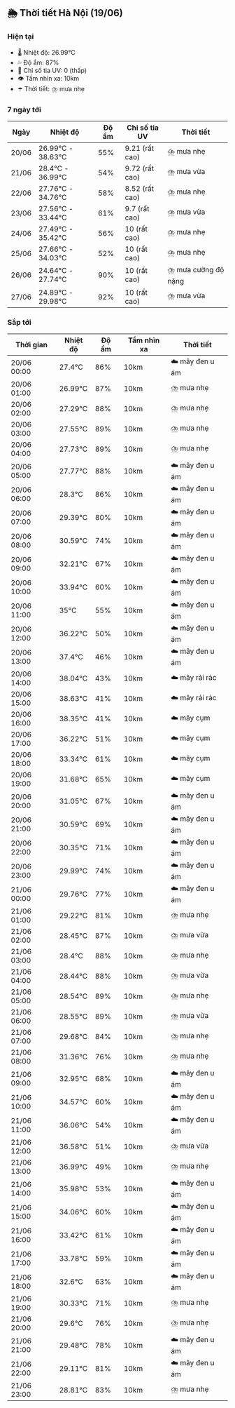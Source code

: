 ## 🌦️ Thời tiết Hà Nội (19/06)

### Hiện tại

- 🌡️ Nhiệt độ: 26.99℃
- 💦 Độ ẩm: 87%
- 🌟 Chỉ số tia UV: 0 (thấp)
- 👁️ Tầm nhìn xa: 10km
- ☂️ Thời tiết: ⛈️ mưa nhẹ

### 7 ngày tới

| Ngày | Nhiệt độ | Độ ẩm | Chỉ số tia UV | Thời tiết |
| --- | --- | --- | --- | --- |
| 20/06 | 26.99℃ - 38.63℃ | 55% | 9.21 (rất cao) | ⛈️ mưa nhẹ |
| 21/06 | 28.4℃ - 36.99℃ | 54% | 9.72 (rất cao) | ⛈️ mưa vừa |
| 22/06 | 27.76℃ - 34.76℃ | 58% | 8.52 (rất cao) | ⛈️ mưa nhẹ |
| 23/06 | 27.56℃ - 33.44℃ | 61% | 9.7 (rất cao) | ⛈️ mưa vừa |
| 24/06 | 27.49℃ - 35.42℃ | 56% | 10 (rất cao) | ⛈️ mưa nhẹ |
| 25/06 | 27.66℃ - 34.03℃ | 52% | 10 (rất cao) | ⛈️ mưa nhẹ |
| 26/06 | 24.64℃ - 27.74℃ | 90% | 10 (rất cao) | ⛈️ mưa cường độ nặng |
| 27/06 | 24.89℃ - 29.98℃ | 92% | 10 (rất cao) | ⛈️ mưa vừa |

### Sắp tới

| Thời gian | Nhiệt độ | Độ ẩm | Tầm nhìn xa | Thời tiết |
| --- | --- | --- | --- | --- |
| 20/06 00:00 | 27.4℃ | 86% | 10km | ☁️ mây đen u ám |
| 20/06 01:00 | 26.99℃ | 87% | 10km | ⛈️ mưa nhẹ |
| 20/06 02:00 | 27.29℃ | 88% | 10km | ⛈️ mưa nhẹ |
| 20/06 03:00 | 27.55℃ | 89% | 10km | ⛈️ mưa nhẹ |
| 20/06 04:00 | 27.73℃ | 89% | 10km | ⛈️ mưa nhẹ |
| 20/06 05:00 | 27.77℃ | 88% | 10km | ☁️ mây đen u ám |
| 20/06 06:00 | 28.3℃ | 86% | 10km | ☁️ mây đen u ám |
| 20/06 07:00 | 29.39℃ | 80% | 10km | ☁️ mây đen u ám |
| 20/06 08:00 | 30.59℃ | 74% | 10km | ☁️ mây đen u ám |
| 20/06 09:00 | 32.21℃ | 67% | 10km | ☁️ mây đen u ám |
| 20/06 10:00 | 33.94℃ | 60% | 10km | ☁️ mây đen u ám |
| 20/06 11:00 | 35℃ | 55% | 10km | ☁️ mây đen u ám |
| 20/06 12:00 | 36.22℃ | 50% | 10km | ☁️ mây đen u ám |
| 20/06 13:00 | 37.4℃ | 46% | 10km | ☁️ mây đen u ám |
| 20/06 14:00 | 38.04℃ | 43% | 10km | ☁️ mây rải rác |
| 20/06 15:00 | 38.63℃ | 41% | 10km | ☁️ mây rải rác |
| 20/06 16:00 | 38.35℃ | 41% | 10km | ☁️ mây cụm |
| 20/06 17:00 | 36.22℃ | 51% | 10km | ☁️ mây cụm |
| 20/06 18:00 | 33.34℃ | 61% | 10km | ☁️ mây cụm |
| 20/06 19:00 | 31.68℃ | 65% | 10km | ☁️ mây cụm |
| 20/06 20:00 | 31.05℃ | 67% | 10km | ☁️ mây đen u ám |
| 20/06 21:00 | 30.59℃ | 69% | 10km | ☁️ mây đen u ám |
| 20/06 22:00 | 30.35℃ | 71% | 10km | ☁️ mây đen u ám |
| 20/06 23:00 | 29.99℃ | 74% | 10km | ☁️ mây đen u ám |
| 21/06 00:00 | 29.76℃ | 77% | 10km | ☁️ mây đen u ám |
| 21/06 01:00 | 29.22℃ | 81% | 10km | ⛈️ mưa nhẹ |
| 21/06 02:00 | 28.45℃ | 87% | 10km | ⛈️ mưa vừa |
| 21/06 03:00 | 28.4℃ | 88% | 10km | ⛈️ mưa nhẹ |
| 21/06 04:00 | 28.44℃ | 88% | 10km | ⛈️ mưa vừa |
| 21/06 05:00 | 28.54℃ | 89% | 10km | ⛈️ mưa nhẹ |
| 21/06 06:00 | 28.55℃ | 89% | 10km | ⛈️ mưa vừa |
| 21/06 07:00 | 29.68℃ | 84% | 10km | ⛈️ mưa nhẹ |
| 21/06 08:00 | 31.36℃ | 76% | 10km | ⛈️ mưa nhẹ |
| 21/06 09:00 | 32.95℃ | 68% | 10km | ☁️ mây đen u ám |
| 21/06 10:00 | 34.57℃ | 60% | 10km | ☁️ mây đen u ám |
| 21/06 11:00 | 36.06℃ | 54% | 10km | ☁️ mây đen u ám |
| 21/06 12:00 | 36.58℃ | 51% | 10km | ⛈️ mưa vừa |
| 21/06 13:00 | 36.99℃ | 49% | 10km | ⛈️ mưa nhẹ |
| 21/06 14:00 | 35.98℃ | 53% | 10km | ☁️ mây đen u ám |
| 21/06 15:00 | 34.06℃ | 60% | 10km | ☁️ mây đen u ám |
| 21/06 16:00 | 33.42℃ | 61% | 10km | ☁️ mây đen u ám |
| 21/06 17:00 | 33.78℃ | 59% | 10km | ☁️ mây đen u ám |
| 21/06 18:00 | 32.6℃ | 63% | 10km | ☁️ mây đen u ám |
| 21/06 19:00 | 30.33℃ | 71% | 10km | ⛈️ mưa nhẹ |
| 21/06 20:00 | 29.6℃ | 76% | 10km | ⛈️ mưa nhẹ |
| 21/06 21:00 | 29.48℃ | 78% | 10km | ☁️ mây đen u ám |
| 21/06 22:00 | 29.11℃ | 81% | 10km | ☁️ mây đen u ám |
| 21/06 23:00 | 28.81℃ | 83% | 10km | ⛈️ mưa nhẹ |
